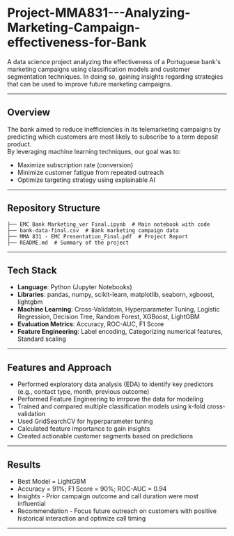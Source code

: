 # Project-MMA831---Analyzing-Marketing-Campaign-effectiveness-for-Bank
A data science project analyzing the effectiveness of a Portuguese bank's marketing campaigns using classification models and customer segmentation techniques. In doing so, gaining insights regarding strategies that can be used to improve future marketing campaigns.

---
## Overview
The bank aimed to reduce inefficiencies in its telemarketing campaigns by predicting which customers are most likely to subscribe to a term deposit product.  
By leveraging machine learning techniques, our goal was to:
- Maximize subscription rate (conversion)
- Minimize customer fatigue from repeated outreach
- Optimize targeting strategy using explainable AI

---
## Repository Structure
```
├── EMC Bank Marketing_ver Final.ipynb  # Main notebook with code
├── bank-data-final.csv  # Bank marketing campaign data
├── MMA 831 - EMC Presentation_Final.pdf  # Project Report
├── README.md  # Summary of the project
```

---
## Tech Stack
- **Language**: Python (Jupyter Notebooks)
- **Libraries**: pandas, numpy, scikit-learn, matplotlib, seaborn, xgboost, lightgbm
- **Machine Learning**: Cross-Validatoin, Hyperparameter Tuning, Logistic Regression, Decision Tree, Random Forest, XGBoost, LightGBM
- **Evaluation Metrics**: Accuracy, ROC-AUC, F1 Score
- **Feature Engineering**: Label encoding, Categorizing numerical features, Standard scaling

---
## Features and Approach
- Performed exploratory data analysis (EDA) to identify key predictors (e.g., contact type, month, previous outcome)
- Performed Feature Engineering to imrpove the data for modeling
- Trained and compared multiple classification models using k-fold cross-validation
- Used GridSearchCV for hyperparameter tuning
- Calculated feature importance to gain insights
- Created actionable customer segments based on predictions

---
## Results
- Best Model = LightGBM
- Accuracy = 91%; F1 Score = 90%; ROC-AUC = 0.94
- Insights - Prior campaign outcome and call duration were most influential
- Recommendation - Focus future outreach on customers with positive historical interaction and optimize call timing

---
